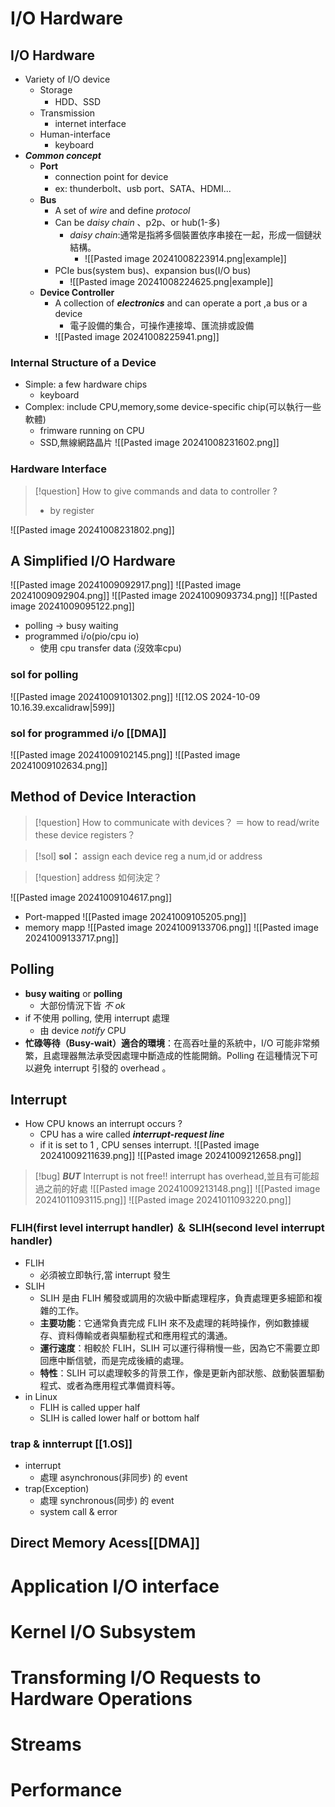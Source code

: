 # I/O Hardware
## I/O Hardware
- Variety of I/O device
	- Storage
		- HDD、SSD
	- Transmission
		- internet interface
	- Human-interface
		- keyboard
- ***Common concept***
	- **Port**
		- connection point for device
		- ex: thunderbolt、usb port、SATA、HDMI...
	- **Bus**
		- A set of *wire* and define *protocol*
		- Can be *daisy chain* 、p2p、or hub(1-多) 
			- *daisy chain*:通常是指將多個裝置依序串接在一起，形成一個鏈狀結構。
				- \![[Pasted image 20241008223914.png|example]]
		- PCIe bus(system bus)、expansion bus(I/O bus)
			- \![[Pasted image 20241008224625.png|example]]
	- **Device Controller**
		- A collection of ***electronics***  and can operate a port ,a bus or a device
			- 電子設備的集合，可操作連接埠、匯流排或設備
		- \![[Pasted image 20241008225941.png]]
### Internal Structure of a  Device
- Simple: a few hardware chips
	- keyboard
- Complex: include CPU,memory,some device-specific chip(可以執行一些軟體)
	- frimware running on CPU
	- SSD,無線網路晶片
![[Pasted image 20241008231602.png]]
### Hardware Interface
> [!question] How to give commands and data to controller ?
> - by register

![[Pasted image 20241008231802.png]]
## A Simplified I/O Hardware

![[Pasted image 20241009092917.png]]
![[Pasted image 20241009092904.png]]
![[Pasted image 20241009093734.png]]
![[Pasted image 20241009095122.png]]
- polling -> busy waiting
- programmed i/o(pio/cpu io)
	- 使用 cpu transfer data (沒效率cpu)
### sol for polling
![[Pasted image 20241009101302.png]]
![[12.OS 2024-10-09 10.16.39.excalidraw|599]]
### sol for programmed i/o [[DMA]]
![[Pasted image 20241009102145.png]]
![[Pasted image 20241009102634.png]]
 
## Method of Device Interaction
> [!question] How to communicate with devices？
> 	＝ how to read/write these device registers？

> [!sol] **sol：** assign each device reg a num,id or address

> [!question] address 如何決定？

![[Pasted image 20241009104617.png]]
- Port-mapped
![[Pasted image 20241009105205.png]]
- memory mapp
![[Pasted image 20241009133706.png]]
![[Pasted image 20241009133717.png]]

## Polling
- **busy waiting** or **polling**
	- 大部份情況下皆 *不 ok*
- if 不使用 polling, 使用 interrupt 處理 
	- 由 device *notify* CPU
- **忙碌等待（Busy-wait）適合的環境**：在高吞吐量的系統中，I/O 可能非常頻繁，且處理器無法承受因處理中斷造成的性能開銷。Polling 在這種情況下可以避免 interrupt 引發的 overhead 。
## Interrupt
- How CPU knows an interrupt occurs ?
	-  CPU has a wire called ***interrupt-request line***
	- if it is set to 1 , CPU senses interrupt.
![[Pasted image 20241009211639.png]]
![[Pasted image 20241009212658.png]]

> [!bug] ***BUT*** Interrupt is not free!!
> interrupt has overhead,並且有可能超過之前的好處
>![[Pasted image 20241009213148.png]]
>![[Pasted image 20241011093115.png]]
>![[Pasted image 20241011093220.png]]

### FLIH(first level interrupt handler) ＆ SLIH(second level interrupt handler)
- FLIH 
	- 必須被立即執行,當 interrupt 發生
- SLIH 
	- SLIH 是由 FLIH 觸發或調用的次級中斷處理程序，負責處理更多細節和複雜的工作。
	- **主要功能**：它通常負責完成 FLIH 來不及處理的耗時操作，例如數據緩存、資料傳輸或者與驅動程式和應用程式的溝通。
	- **運行速度**：相較於 FLIH，SLIH 可以運行得稍慢一些，因為它不需要立即回應中斷信號，而是完成後續的處理。
	- **特性**：SLIH 可以處理較多的背景工作，像是更新內部狀態、啟動裝置驅動程式、或者為應用程式準備資料等。
- in Linux
	- FLIH is called upper half
	- SLIH is called lower half or bottom half

### trap & innterrupt [[1.OS]]
- interrupt
	- 處理 asynchronous(非同步) 的 event
- trap(Exception)
	- 處理 synchronous(同步) 的 event
	- system call & error

## Direct Memory Acess[[DMA]]
# Application I/O interface

# Kernel I/O Subsystem 
# Transforming I/O Requests to Hardware Operations
# Streams
# Performance


